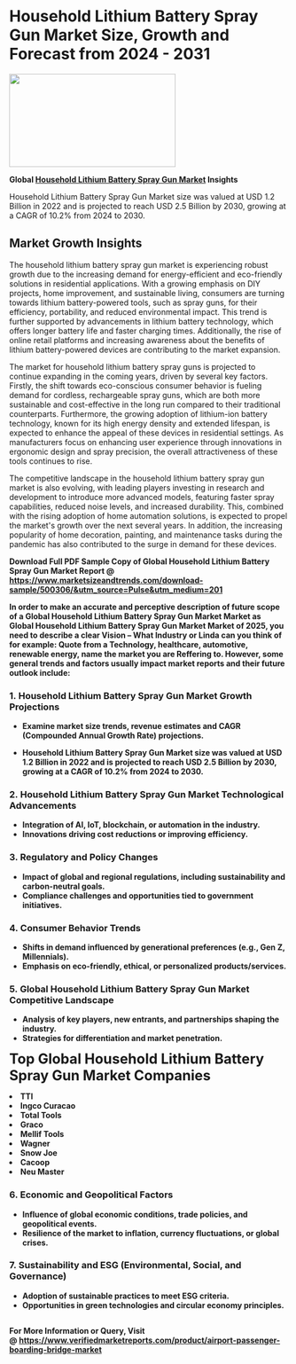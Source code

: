 <H1>Household Lithium Battery Spray Gun Market Size, Growth and Forecast from 2024 - 2031</H1><img class="aligncenter size-medium wp-image-584254" src="https://thirdeyenews.in/wp-content/uploads/2024/09/Global-Market-Research-300x168.jpeg" alt="" width="300" height="168" /><p><strong>Global&nbsp;<a href="https://www.marketsizeandtrends.com/download-sample/500306/&amp;utm_source=Pulse&amp;utm_medium=201">Household Lithium Battery Spray Gun Market</a> Insights</strong></p><p>Household Lithium Battery Spray Gun Market size was valued at USD 1.2 Billion in 2022 and is projected to reach USD 2.5 Billion by 2030, growing at a CAGR of 10.2% from 2024 to 2030.</p><p><h2>Market Growth Insights</h2> <p>The household lithium battery spray gun market is experiencing robust growth due to the increasing demand for energy-efficient and eco-friendly solutions in residential applications. With a growing emphasis on DIY projects, home improvement, and sustainable living, consumers are turning towards lithium battery-powered tools, such as spray guns, for their efficiency, portability, and reduced environmental impact. This trend is further supported by advancements in lithium battery technology, which offers longer battery life and faster charging times. Additionally, the rise of online retail platforms and increasing awareness about the benefits of lithium battery-powered devices are contributing to the market expansion.</p> <p><strong></strong></p> <p>The market for household lithium battery spray guns is projected to continue expanding in the coming years, driven by several key factors. Firstly, the shift towards eco-conscious consumer behavior is fueling demand for cordless, rechargeable spray guns, which are both more sustainable and cost-effective in the long run compared to their traditional counterparts. Furthermore, the growing adoption of lithium-ion battery technology, known for its high energy density and extended lifespan, is expected to enhance the appeal of these devices in residential settings. As manufacturers focus on enhancing user experience through innovations in ergonomic design and spray precision, the overall attractiveness of these tools continues to rise.</p> <p>The competitive landscape in the household lithium battery spray gun market is also evolving, with leading players investing in research and development to introduce more advanced models, featuring faster spray capabilities, reduced noise levels, and increased durability. This, combined with the rising adoption of home automation solutions, is expected to propel the market's growth over the next several years. In addition, the increasing popularity of home decoration, painting, and maintenance tasks during the pandemic has also contributed to the surge in demand for these devices.</p> <p><strong></p><p><span class=""><strong>Download Full PDF Sample Copy of Global Household Lithium Battery Spray Gun Market Report</strong> @ <a href="https://www.marketsizeandtrends.com/download-sample/500306/&amp;utm_source=Pulse&amp;utm_medium=201" target="_blank">https://www.marketsizeandtrends.com/download-sample/500306/&amp;utm_source=Pulse&amp;utm_medium=201</a></span></p><p>In order to make an accurate and perceptive description of future scope of a Global&nbsp;Household Lithium Battery Spray Gun Market Market as Global&nbsp;Household Lithium Battery Spray Gun Market Market of 2025, you need to describe a clear Vision &ndash; What Industry or Linda can you think of for example: Quote from a Technology, healthcare, automotive, renewable energy, name the market you are Reffering to. However, some general trends and factors usually impact market reports and their future outlook include:</p><h3>1.&nbsp;<strong>Household Lithium Battery Spray Gun Market Growth Projections</strong></h3><ul><li>Examine market size trends, revenue estimates and CAGR (Compounded Annual Growth Rate) projections.</li><li><p>Household Lithium Battery Spray Gun Market size was valued at USD 1.2 Billion in 2022 and is projected to reach USD 2.5 Billion by 2030, growing at a CAGR of 10.2% from 2024 to 2030.</p></li></ul><h3>2.&nbsp;<strong>Household Lithium Battery Spray Gun Market Technological Advancements</strong></h3><ul><li>Integration of AI, IoT, blockchain, or automation in the industry.</li><li>Innovations driving cost reductions or improving efficiency.</li></ul><h3>3.&nbsp;<strong>Regulatory and Policy Changes</strong></h3><ul><li>Impact of global and regional regulations, including sustainability and carbon-neutral goals.</li><li>Compliance challenges and opportunities tied to government initiatives.</li></ul><h3>4.&nbsp;<strong>Consumer Behavior Trends</strong></h3><ul><li>Shifts in demand influenced by generational preferences (e.g., Gen Z, Millennials).</li><li>Emphasis on eco-friendly, ethical, or personalized products/services.</li></ul><h3>5.&nbsp;<strong>Global Household Lithium Battery Spray Gun Market Competitive Landscape</strong></h3><ul><li>Analysis of key players, new entrants, and partnerships shaping the industry.</li><li>Strategies for differentiation and market penetration.</li></ul><p data-pm-slice="1 1 []"><span style="color: inherit; font-family: inherit; font-size: 25px;">Top Global Household Lithium Battery Spray Gun Market Companies</span></p><div class="" data-test-id=""><p><li>TTI</li><li> Ingco Curacao</li><li> Total Tools</li><li> Graco</li><li> Mellif Tools</li><li> Wagner</li><li> Snow Joe</li><li> Cacoop</li><li> Neu Master</li></p></div><h3>6.&nbsp;<strong>Economic and Geopolitical Factors</strong></h3><ul><li>Influence of global economic conditions, trade policies, and geopolitical events.</li><li>Resilience of the market to inflation, currency fluctuations, or global crises.</li></ul><h3>7.&nbsp;<strong>Sustainability and ESG (Environmental, Social, and Governance)</strong></h3><ul><li>Adoption of sustainable practices to meet ESG criteria.</li><li>Opportunities in green technologies and circular economy principles.</li></ul><h2><strong style="font-size: 14px;">For More Information or Query, Visit @&nbsp;</strong><a style="background-color: #ffffff; font-size: 14px;" href="https://www.marketsizeandtrends.com/report/household-lithium-battery-spray-gun-market/" target="_blank">https://www.verifiedmarketreports.com/product/airport-passenger-boarding-bridge-market</a></h2>
